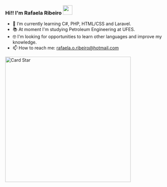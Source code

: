 ### Hi!! I'm Rafaela Ribeiro <img src="https://raw.githubusercontent.com/iampavangandhi/iampavangandhi/master/gifs/Hi.gif" width="30px"></h2>


- 🌱 I’m currently learning C#, PHP, HTML/CSS and Laravel.
- 📚 At moment I'm studying Petroleum Engineering at UFES.
- 🤓 I'm looking for opportunities to learn other languages and improve my knowledge.
- 📫 How to reach me: rafaela.o.ribeiro@hotmail.com

<a href="https://github.com/rafaelaribe1ro"><img src="https://github-readme-stats.vercel.app/api/top-langs/?username=rafaelaribe1ro&hide=html&layout=compact&theme=dracula" alt="Card Star" align="center" width="400px" min-width="300px"></a>
